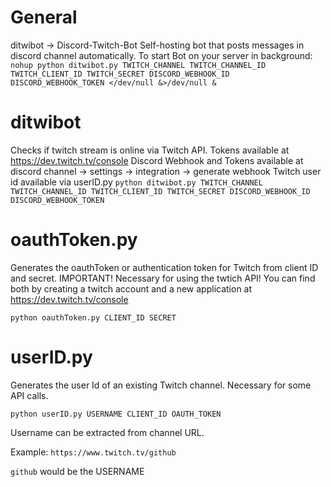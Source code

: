 # General
ditwibot -> Discord-Twitch-Bot
Self-hosting bot that posts messages in discord channel automatically.
To start Bot on your server in background:
```nohup python ditwibot.py TWITCH_CHANNEL TWITCH_CHANNEL_ID TWITCH_CLIENT_ID TWITCH_SECRET DISCORD_WEBHOOK_ID DISCORD_WEBHOOK_TOKEN </dev/null &>/dev/null &```


# ditwibot
Checks if twitch stream is online via Twitch API. Tokens available at https://dev.twitch.tv/console
Discord Webhook and Tokens available at discord channel -> settings -> integration -> generate webhook
Twitch user id available via userID.py
```python ditwibot.py TWITCH_CHANNEL TWITCH_CHANNEL_ID TWITCH_CLIENT_ID TWITCH_SECRET DISCORD_WEBHOOK_ID DISCORD_WEBHOOK_TOKEN```

# oauthToken.py
Generates the oauthToken or authentication token for Twitch from client ID and secret. IMPORTANT! Necessary for using the twtich API! You can find both by creating a twitch account and a new application at https://dev.twitch.tv/console

```python oauthToken.py CLIENT_ID SECRET```

# userID.py
Generates the user Id of an existing Twitch channel. Necessary for some API calls.

```python userID.py USERNAME CLIENT_ID OAUTH_TOKEN```

Username can be extracted from channel URL. 

Example: ```https://www.twitch.tv/github``` 

```github``` would be the USERNAME
